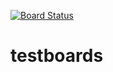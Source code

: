 [![Board Status](https://dev.azure.com/osnabrugge/b884e9fb-b3b4-4301-95eb-c9f81b050420/7e88003e-b457-41d1-87d3-9e9c0dd0ac51/_apis/work/boardbadge/853059b6-dc5a-46ec-b926-e89e62263ee1)](https://dev.azure.com/osnabrugge/b884e9fb-b3b4-4301-95eb-c9f81b050420/_boards/board/t/7e88003e-b457-41d1-87d3-9e9c0dd0ac51/Microsoft.RequirementCategory)
# testboards